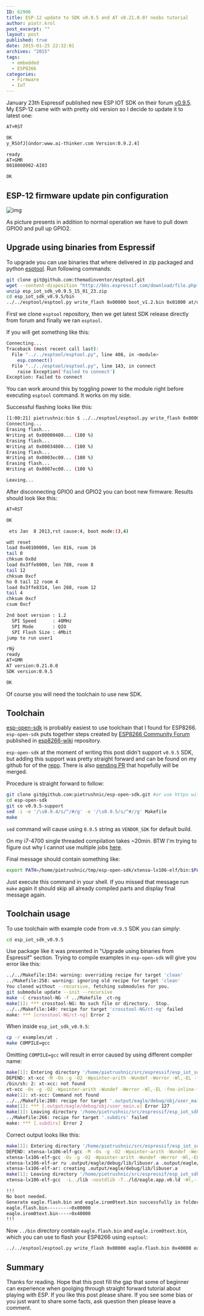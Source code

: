 ```yaml
---
ID: 62906
title: ESP-12 update to SDK v0.9.5 and AT v0.21.0.0? noobs tutorial
author: piotr.krol
post_excerpt: ""
layout: post
published: true
date: 2015-01-25 22:32:01
archives: "2015"
tags:
  - embedded
  - ESP8266
categories:
  - Firmware
  - IoT
---
```


January 23th Espressif published new ESP IOT SDK on their forum
[v0.9.5](http://bbs.espressif.com/viewtopic.php?f=5&t=154). My ESP-12 came with
with pretty old version so I decide to update it to latest one:

```bash
AT+RST

OK
y_RSöfJ[úndor:www.ai-thinker.com Version:0.9.2.4]

ready
AT+GMR
0018000902-AI03

OK
```

## ESP-12 firmware update pin configuration

![img](/img/esp-12-update.jpg)

As picture presents in addition to normal operation we have to pull down GPIO0
and pull up GPIO2.

## Upgrade using binaries from Espressif

To upgrade you can use binaries that where delivered in zip packaged and python
[esptool](https://github.com/espressif/esptool). Run following commands:

```bash
git clone git@github.com:themadinventor/esptool.git
wget --content-disposition "http://bbs.espressif.com/download/file.php?id=189"
unzip esp_iot_sdk_v0.9.5_15_01_23.zip
cd esp_iot_sdk_v0.9.5/bin
../../esptool/esptool.py write_flash 0x00000 boot_v1.2.bin 0x01000 at/user1.512.new.bin 0x3e000 blank.bin 0x7e000 blank.bin
```

First we clone `esptool` repository, then we get latest SDK release directly
from forum and finally we ran `esptool`.

If you will get something like this:

```bash
Connecting...
Traceback (most recent call last):
  File "../../esptool/esptool.py", line 408, in <module>
    esp.connect()
  File "../../esptool/esptool.py", line 143, in connect
    raise Exception('Failed to connect')
Exception: Failed to connect
```

You can work around this by toggling power to the module right before executing
`esptool` command. It works on my side.

Successful flashing looks like this:

```bash
[1:00:21] pietrushnic:bin $ ../../esptool/esptool.py write_flash 0x00000 boot_v1.2.bin 0x01000 at/user1.512.new.bin 0x3e000 blank.bin 0x7e000 blank.bin
Connecting...
Erasing flash...
Writing at 0x00000400... (100 %)
Erasing flash...
Writing at 0x00034800... (100 %)
Erasing flash...
Writing at 0x0003ec00... (100 %)
Erasing flash...
Writing at 0x0007ec00... (100 %)

Leaving...
```

After disconnecting GPIO0 and GPIO2 you can boot new firmware. Results should
look like this:

```bash
AT+RST

OK

 ets Jan  8 2013,rst cause:4, boot mode:(3,4)

wdt reset
load 0x40100000, len 816, room 16
tail 0
chksum 0x8d
load 0x3ffe8000, len 788, room 8
tail 12
chksum 0xcf
ho 0 tail 12 room 4
load 0x3ffe8314, len 288, room 12
tail 4
chksum 0xcf
csum 0xcf

2nd boot version : 1.2
  SPI Speed      : 40MHz
  SPI Mode       : QIO
  SPI Flash Size : 4Mbit
jump to run user1

rNÿ
ready
AT+GMR
AT version:0.21.0.0
SDK version:0.9.5

OK
```

Of course you will need the toolchain to use new SDK.

## Toolchain

[esp-open-sdk](https://github.com/pfalcon/esp-open-sdk) is probably easiest to
use toolchain that I found for ESP8266. `esp-open-sdk` puts together steps
created by [ESP8266 Community Forum](http://www.esp8266.com/) published in
[esp8266-wiki](https://github.com/esp8266/esp8266-wiki/wiki) repository.

`esp-open-sdk` at the moment of writing this post didn't support `v0.9.5` SDK,
but adding this support was pretty straight forward and can be found on my
github for of the [repo](https://github.com/pietrushnic/esp-open-sdk.git). There
is also [pending PR](https://github.com/pfalcon/esp-open-sdk/pull/18) that
hopefully will be merged.

Procedure is straight forward to follow:

```bash
git clone git@github.com:pietrushnic/esp-open-sdk.git #or use https with https://github.com/pietrushnic/esp-open-sdk.git
cd esp-open-sdk
git co v0.9.5-support
sed -i -e '/\s0.9.4/s/^/#/g' -e '/\s0.9.5/s/^#//g' Makefile
make
```

`sed` command will cause using `0.9.5` string as `VENDOR_SDK` for default build.

On my i7-4700 single threaded compilation takes ~20min. BTW I'm trying to figure
out why I cannot use multiple jobs
[here](https://github.com/pfalcon/esp-open-sdk/issues/19).

Final message should contain something like:

```bash
export PATH=/home/pietrushnic/tmp/esp-open-sdk/xtensa-lx106-elf/bin:$PATH
```

Just execute this command in your shell. If you missed that message run `make`
again it should skip all already compiled parts and display final message again.

## Toolchain usage

To use toolchain with example code from `v0.9.5` SDK you can simply:

```bash
cd esp_iot_sdk_v0.9.5
```

Use package like it was presented in "Upgrade using binaries from Espressif"
section. Trying to compile examples in `esp-open-sdk` will give you error like
this:

```bash
../../Makefile:154: warning: overriding recipe for target 'clean'
../Makefile:258: warning: ignoring old recipe for target 'clean'
You cloned without --recursive, fetching submodules for you.
git submodule update --init --recursive
make -C crosstool-NG -f ../Makefile _ct-ng
make[1]: *** crosstool-NG: No such file or directory.  Stop.
../../Makefile:140: recipe for target 'crosstool-NG/ct-ng' failed
make: *** [crosstool-NG/ct-ng] Error 2
```

When inside `esp_iot_sdk_v0.9.5`:

```bash
cp -r examples/at .
make COMPILE=gcc
```

Omitting `COMPILE=gcc` will result in error caused by using different compiler
name:

```bash
make[1]: Entering directory '/home/pietrushnic/src/espressif/esp_iot_sdk_v0.9.5/at/user'
DEPEND: xt-xcc -M -Os -g -O2 -Wpointer-arith -Wundef -Werror -Wl,-EL -fno-inline-functions -nostdlib -mlongcalls -mtext-section-literals -DICACHE_FLASH -I include -I ./ -I ../../include/ets -I ../include -I ../../include -I ../../include/eagle user_main.c
/bin/sh: 2: xt-xcc: not found
xt-xcc -Os -g -O2 -Wpointer-arith -Wundef -Werror -Wl,-EL -fno-inline-functions -nostdlib -mlongcalls -mtext-section-literals  -DICACHE_FLASH   -I include -I ./ -I ../../include/ets -I ../include -I ../../include -I ../../include/eagle  -o .output/eagle/debug/obj/user_main.o -c user_main.c
make[1]: xt-xcc: Command not found
../../Makefile:280: recipe for target '.output/eagle/debug/obj/user_main.o' failed
make[1]: *** [.output/eagle/debug/obj/user_main.o] Error 127
make[1]: Leaving directory '/home/pietrushnic/src/espressif/esp_iot_sdk_v0.9.5/at/user'
../Makefile:266: recipe for target '.subdirs' failed
make: *** [.subdirs] Error 2
```

Correct output looks like this:

```bash
make[1]: Entering directory '/home/pietrushnic/src/espressif/esp_iot_sdk_v0.9.5/at/user'
DEPEND: xtensa-lx106-elf-gcc -M -Os -g -O2 -Wpointer-arith -Wundef -Werror -Wl,-EL -fno-inline-functions -nostdlib -mlongcalls -mtext-section-literals -DICACHE_FLASH -I include -I ./ -I ../../include/ets -I ../include -I ../../include -I ../../include/eagle user_main.c
xtensa-lx106-elf-gcc -Os -g -O2 -Wpointer-arith -Wundef -Werror -Wl,-EL -fno-inline-functions -nostdlib -mlongcalls -mtext-section-literals  -DICACHE_FLASH   -I include -I ./ -I ../../include/ets -I ../include -I ../../include -I ../../include/eagle  -o .output/eagle/debug/obj/user_main.o -c user_main.c
xtensa-lx106-elf-ar ru .output/eagle/debug/lib/libuser.a .output/eagle/debug/obj/user_main.o
xtensa-lx106-elf-ar: creating .output/eagle/debug/lib/libuser.a
make[1]: Leaving directory '/home/pietrushnic/src/espressif/esp_iot_sdk_v0.9.5/at/user'
xtensa-lx106-elf-gcc  -L../lib -nostdlib -T../ld/eagle.app.v6.ld -Wl,--no-check-sections -u call_user_start -Wl,-static -Wl,--start-group -lc -lgcc -lhal -lphy -lpp -lnet80211 -llwip -lwpa -lmain -ljson -lupgrade user/.output/eagle/debug/lib/libuser.a                                    -lat -Wl,--end-group -o .output/eagle/debug/image/eagle.app.v6.out

!!!
No boot needed.
Generate eagle.flash.bin and eagle.irom0text.bin successfully in folder bin.
eagle.flash.bin-------->0x00000
eagle.irom0text.bin---->0x40000
!!!
```

Now `../bin` directory contain `eagle.flash.bin` and `eagle.irom0text.bin`,
which you can use to flash your ESP8266 using `esptool`:

```bash
../../esptool/esptool.py write_flash 0x00000 eagle.flash.bin 0x40000 eagle.irom0text.bin
```

## Summary

Thanks for reading. Hope that this post fill the gap that some of beginner can
experience when goolging through straight forward tutorial about playing with
ESP. If you like this post please share. If you see some bias or you just want
to share some facts, ask question then please leave a comment.

